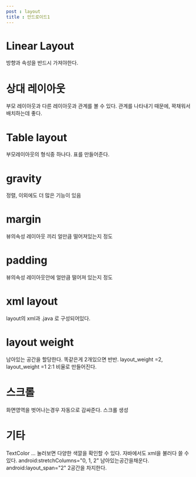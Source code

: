 ```yaml
---
post : layout
title : 안드로이드1
---
```

# Linear Layout
방향과 속성을  반드시 가져야한다.

# 상대 레이아웃
부모 레이아웃과 다른 레이아웃과 관계를 볼 수 있다.
관계를 나타내기 때문에, 꽉채워서 배치하는데 좋다.

# Table layout
부모레이아웃의 형식중 하나다. 표를 만들어준다.

# gravity 
정렬, 이외에도 더 많은 기능이 있음

# margin
뷰의속성
레이아웃 끼리 얼만큼 떨어져있는지 정도

# padding
뷰의속성
레이아웃안에 얼만큼 떨어져 있는지 정도

# xml layout
layout의 xml과 .java 로 구성되어있다.

# layout weight
남아있는 공간을 할당한다. 똑같은게 2개있으면 반반.
layout_weight =2, layout_weight =1 2:1 비율로 만들어진다.

# 스크롤
화면영역을 벗어나는경우 자동으로 감싸준다. 스크롤 생성

# 기타
TextColor ... 눌러보면 다양한 색깔을 확인할 수 있다.
자바에서도 xml을 불러다 쓸 수 있다.
android:stretchColumns="0, 1, 2" 남아있는공간을채운다.
android:layout_span="2" 2공간을 차지한다.